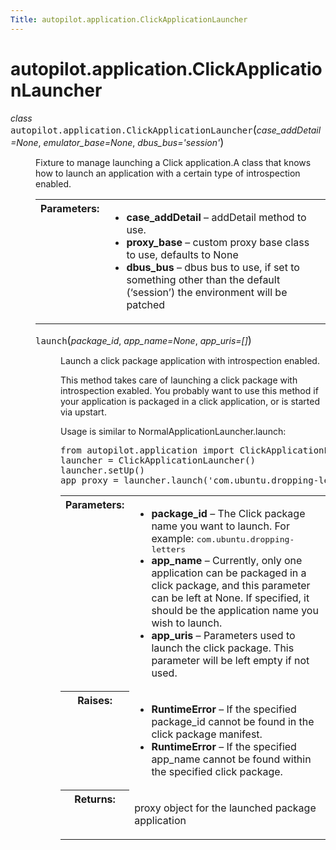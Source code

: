 ```yaml
---
Title: autopilot.application.ClickApplicationLauncher
---
```


# autopilot.application.ClickApplicationLauncher

<dl class="class">
<dt id="autopilot.application.ClickApplicationLauncher">
<em class="property">class </em><tt class="descclassname">autopilot.application.</tt><tt class="descname">ClickApplicationLauncher</tt><big>(</big><em>case_addDetail=None</em>, <em>emulator_base=None</em>, <em>dbus_bus='session'</em><big>)</big><a class="headerlink" href="#autopilot.application.ClickApplicationLauncher" title="Permalink to this definition"></a></dt>
<dd><p>Fixture to manage launching a Click application.A class that knows how to launch an application with a certain type of
introspection enabled.</p>
<table class="docutils field-list" frame="void" rules="none">
<col class="field-name" />
<col class="field-body" />
<tbody valign="top">
<tr class="field-odd field"><th class="field-name">Parameters:</th><td class="field-body"><ul class="first last simple">
<li><strong>case_addDetail</strong> &#8211; addDetail method to use.</li>
<li><strong>proxy_base</strong> &#8211; custom proxy base class to use, defaults to None</li>
<li><strong>dbus_bus</strong> &#8211; dbus bus to use, if set to something other than the
default (&#8216;session&#8217;) the environment will be patched</li>
</ul>
</td>
</tr>
</tbody>
</table>
<dl class="method">
<dt id="autopilot.application.ClickApplicationLauncher.launch">
<tt class="descname">launch</tt><big>(</big><em>package_id</em>, <em>app_name=None</em>, <em>app_uris=[]</em><big>)</big><a class="headerlink" href="#autopilot.application.ClickApplicationLauncher.launch" title="Permalink to this definition"></a></dt>
<dd><p>Launch a click package application with introspection enabled.</p>
<p>This method takes care of launching a click package with introspection
exabled. You probably want to use this method if your application is
packaged in a click application, or is started via upstart.</p>
<p>Usage is similar to NormalApplicationLauncher.launch:</p>
<pre><span class="kn">from</span> <span class="nn">autopilot.application</span> <span class="kn">import</span> <span class="n">ClickApplicationLauncher</span>
<span class="n">launcher</span> <span class="o">=</span> <span class="n">ClickApplicationLauncher</span><span class="p">()</span>
<span class="n">launcher</span><span class="o">.</span><span class="n">setUp</span><span class="p">()</span>
<span class="n">app_proxy</span> <span class="o">=</span> <span class="n">launcher</span><span class="o">.</span><span class="n">launch</span><span class="p">(</span><span class="s">&#39;com.ubuntu.dropping-letters&#39;</span><span class="p">)</span>
</pre>
<table class="docutils field-list" frame="void" rules="none">
<col class="field-name" />
<col class="field-body" />
<tbody valign="top">
<tr class="field-odd field"><th class="field-name">Parameters:</th><td class="field-body"><ul class="first simple">
<li><strong>package_id</strong> &#8211; The Click package name you want to launch. For
example: <tt class="docutils literal"><span class="pre">com.ubuntu.dropping-letters</span></tt></li>
<li><strong>app_name</strong> &#8211; Currently, only one application can be packaged in a
click package, and this parameter can be left at None. If
specified, it should be the application name you wish to launch.</li>
<li><strong>app_uris</strong> &#8211; Parameters used to launch the click package. This
parameter will be left empty if not used.</li>
</ul>
</td>
</tr>
<tr class="field-even field"><th class="field-name">Raises:</th><td class="field-body"><ul class="first simple">
<li><strong>RuntimeError</strong> &#8211; If the specified package_id cannot be found in
the click package manifest.</li>
<li><strong>RuntimeError</strong> &#8211; If the specified app_name cannot be found within
the specified click package.</li>
</ul>
</td>
</tr>
<tr class="field-odd field"><th class="field-name">Returns:</th><td class="field-body"><p class="first last">proxy object for the launched package application</p>
</td>
</tr>
</tbody>
</table>
</dd></dl>
</dd></dl>

